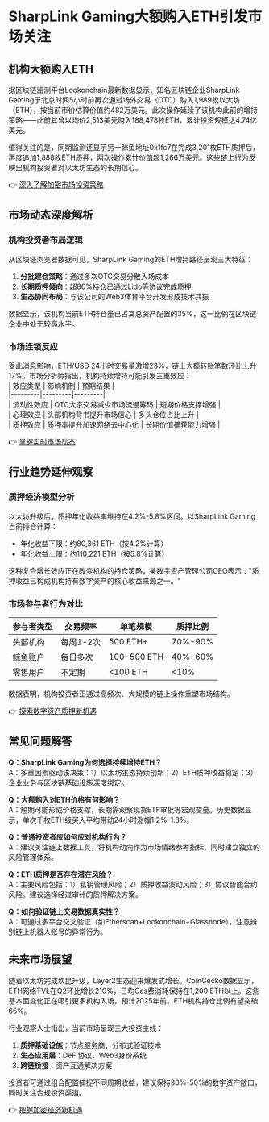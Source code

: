 # SharpLink Gaming大额购入ETH引发市场关注  

## 机构大额购入ETH  

据区块链监测平台Lookonchain最新数据显示，知名区块链企业SharpLink Gaming于北京时间5小时前再次通过场外交易（OTC）购入1,989枚以太坊（ETH），按当前市价估算价值约482万美元。此次操作延续了该机构此前的增持策略——此前其曾以均价2,513美元购入188,478枚ETH，累计投资规模达4.74亿美元。  

值得关注的是，同期监测还显示另一鲸鱼地址0x1fc7在完成3,201枚ETH质押后，再度追加1,888枚ETH质押，两次操作累计价值超1,266万美元。这些链上行为反映出机构投资者对以太坊生态的长期信心。  

👉 [深入了解加密市场投资策略](https://bit.ly/okx_welcome)  

## 市场动态深度解析  

### 机构投资者布局逻辑  

从区块链浏览器数据可见，SharpLink Gaming的ETH增持路径呈现三大特征：  
1. **分批建仓策略**：通过多次OTC交易分散入场成本  
2. **长期质押倾向**：超80%持仓已通过Lido等协议完成质押  
3. **生态协同布局**：与该公司的Web3体育平台开发形成技术共振  

数据显示，该机构当前ETH持仓量已占其总资产配置的35%，这一比例在区块链企业中处于较高水平。  

### 市场连锁反应  

受此消息影响，ETH/USD 24小时交易量激增23%，链上大额转账笔数环比上升17%。市场分析师指出，机构持续增持可能引发三重效应：  
| 效应类型 | 影响机制 | 预期结果 |  
|---------|---------|---------|  
| 流动性效应 | OTC大宗交易减少市场流通筹码 | 短期价格支撑增强 |  
| 心理效应 | 头部机构背书提升市场信心 | 多头仓位占比上升 |  
| 质押效应 | 质押率提升加速网络去中心化 | 长期价值捕获能力增强 |  

👉 [掌握实时市场动态](https://bit.ly/okx_welcome)  

## 行业趋势延伸观察  

### 质押经济模型分析  

以太坊升级后，质押年化收益率维持在4.2%-5.8%区间。以SharpLink Gaming当前持仓计算：  
- 年化收益下限：约80,361 ETH（按4.2%计算）  
- 年化收益上限：约110,221 ETH（按5.8%计算）  

这种复合增长效应正在改变机构的持仓策略，某数字资产管理公司CEO表示："质押收益已构成机构持有数字资产的核心收益来源之一。"  

### 市场参与者行为对比  

| 参与者类型 | 交易频率 | 单笔规模 | 质押比例 |  
|-----------|---------|---------|---------|  
| 头部机构 | 每周1-2次 | 500 ETH+ | 70%-90% |  
| 鲸鱼账户 | 每日多次 | 100-500 ETH | 40%-60% |  
| 零售用户 | 不定期 | <100 ETH | <10% |  

数据表明，机构投资者正通过高频次、大规模的链上操作重塑市场结构。  

👉 [探索数字资产质押新机遇](https://bit.ly/okx_welcome)  

## 常见问题解答  

**Q：SharpLink Gaming为何选择持续增持ETH？**  
A：多重因素驱动该决策：1）以太坊生态持续创新；2）ETH质押收益稳定；3）企业业务与区块链基础设施深度绑定。  

**Q：大额购入对ETH价格有何影响？**  
A：短期可能形成价格支撑，长期需观察现货ETF审批等宏观变量。历史数据显示，单次千枚ETH级买入平均带动24小时涨幅1.2%-1.8%。  

**Q：普通投资者应如何应对机构行为？**  
A：建议关注链上数据工具，将机构动向作为市场情绪参考指标，同时建立独立的风险管理体系。  

**Q：ETH质押是否存在潜在风险？**  
A：主要风险包括：1）私钥管理风险；2）质押收益波动风险；3）协议智能合约风险。建议选择经过审计的质押解决方案。  

**Q：如何验证链上交易数据真实性？**  
A：可通过多平台交叉验证（如Etherscan+Lookonchain+Glassnode），注意辨别链上机器人账号的异常行为。  

## 未来市场展望  

随着以太坊完成坎昆升级，Layer2生态迎来爆发式增长。CoinGecko数据显示，ETH网络TVL在Q2环比增长210%，日均Gas费消耗保持在1,200 ETH以上。这些基本面变化正在吸引更多机构入场，预计2025年前，ETH机构持仓比例有望突破65%。  

行业观察人士指出，当前市场呈现三大投资主线：  
1. **质押基础设施**：节点服务商、分布式验证技术  
2. **生态应用层**：DeFi协议、Web3身份系统  
3. **跨链桥接**：资产互通解决方案  

投资者可通过组合配置捕捉不同周期收益，建议保持30%-50%的数字资产敞口，同时关注合规投资渠道。  

👉 [把握加密经济新机遇](https://bit.ly/okx_welcome)